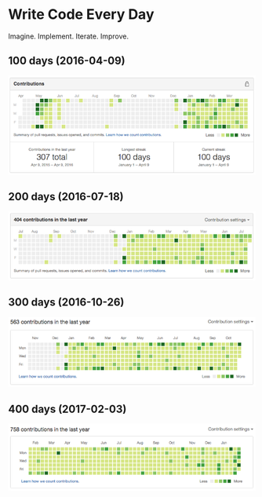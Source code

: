# Write Code Every Day

Imagine. Implement. Iterate. Improve.

## 100 days (2016-04-09)

<p align="center"><img src="https://raw.githubusercontent.com/emsk/write-code-every-day/master/100days.png" alt="100 days"></p>

## 200 days (2016-07-18)

<p align="center"><img src="https://raw.githubusercontent.com/emsk/write-code-every-day/master/200days.png" alt="200 days"></p>

## 300 days (2016-10-26)

<p align="center"><img src="https://raw.githubusercontent.com/emsk/write-code-every-day/master/300days.png" alt="300 days"></p>

## 400 days (2017-02-03)

<p align="center"><img src="https://raw.githubusercontent.com/emsk/write-code-every-day/master/400days.png" alt="400 days"></p>
